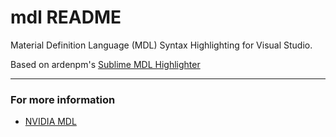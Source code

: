 # mdl README

Material Definition Language (MDL) Syntax Highlighting for Visual Studio.

Based on ardenpm's [Sublime MDL Highlighter](https://github.com/ardenpm/sublime-mdl-language)


-----------------------------------------------------------------------------------------------------------


### For more information

* [NVIDIA MDL](http://www.nvidia.com/object/material-definition-language.html)

